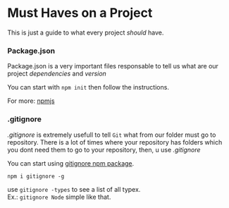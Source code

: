 # Must Haves on a Project

This is just a guide to what every project _should_ have.

### Package.json
Package.json is a very important files responsable to tell us what are our project _dependencies_ and _version_

You can start with `npm init` then follow the instructions.

For more: [npmjs](https://docs.npmjs.com)

### .gitignore
*.gitignore* is extremely usefull to tell `Git` what from our folder must go to repository. There is a lot of times where your repository has folders which you dont need them to go to your repository, then, u use _.gitignore_

You can start using [gitignore npm package](https://www.npmjs.com/package/gitignore).

`npm i gitignore -g`

use `gitignore -types` to see a list of all typex. <br>
Ex.: `gitignore Node` simple like that.